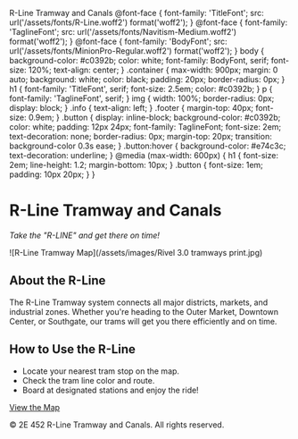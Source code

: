  R-Line Tramway and Canals  @font-face { font-family: 'TitleFont'; src: url('/assets/fonts/R-Line.woff2') format('woff2'); } @font-face { font-family: 'TaglineFont'; src: url('/assets/fonts/Navitism-Medium.woff2') format('woff2'); } @font-face { font-family: 'BodyFont'; src: url('/assets/fonts/MinionPro-Regular.woff2') format('woff2'); } body { background-color: #c0392b; color: white; font-family: BodyFont, serif; font-size: 120%; text-align: center; } .container { max-width: 900px; margin: 0 auto; background: white; color: black; padding: 20px; border-radius: 0px; } h1 { font-family: 'TitleFont', serif; font-size: 2.5em; color: #c0392b; } p { font-family: 'TaglineFont', serif; } img { width: 100%; border-radius: 0px; display: block; } .info { text-align: left; } .footer { margin-top: 40px; font-size: 0.9em; } .button { display: inline-block; background-color: #c0392b; color: white; padding: 12px 24px; font-family: TaglineFont; font-size: 2em; text-decoration: none; border-radius: 0px; margin-top: 20px; transition: background-color 0.3s ease; } .button:hover { background-color: #e74c3c; text-decoration: underline; } @media (max-width: 600px) { h1 { font-size: 2em; line-height: 1.2; margin-bottom: 10px; } .button { font-size: 1em; padding: 10px 20px; } }

R-Line Tramway and Canals
=========================

_Take the "R-LINE" and get there on time!_

![R-Line Tramway Map](/assets/images/Rivel 3.0 tramways print.jpg)

About the R-Line
----------------

The R-Line Tramway system connects all major districts, markets, and industrial zones. Whether you're heading to the Outer Market, Downtown Center, or Southgate, our trams will get you there efficiently and on time.

How to Use the R-Line
---------------------

*   Locate your nearest tram stop on the map.
*   Check the tram line color and route.
*   Board at designated stations and enjoy the ride!

[View the Map](/pages/map.html)

© 2E 452 R-Line Tramway and Canals. All rights reserved.
